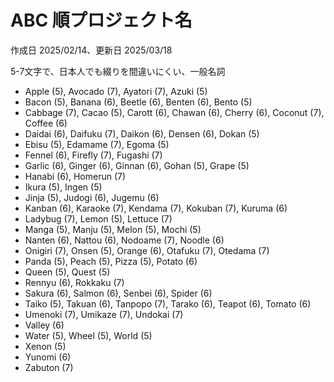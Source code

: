 # ABC 順プロジェクト名

作成日 2025/02/14、更新日 2025/03/18

5-7文字で、日本人でも綴りを間違いにくい、一般名詞

- Apple (5), Avocado (7), Ayatori (7), Azuki (5)
- Bacon (5), Banana (6), Beetle (6), Benten (6), Bento (5)
- Cabbage (7), Cacao (5), Carott (6), Chawan (6), Cherry (6), Coconut (7), Coffee (6)
- Daidai (6), Daifuku (7), Daikon (6), Densen (6), Dokan (5)
- Ebisu (5), Edamame (7), Egoma (5)
- Fennel (6), Firefly (7), Fugashi (7)
- Garlic (6), Ginger (6), Ginnan (6), Gohan (5), Grape (5)
- Hanabi (6), Homerun (7)
- Ikura (5), Ingen (5)
- Jinja (5), Judogi (6), Jugemu (6)
- Kanban (6), Karaoke (7), Kendama (7), Kokuban (7), Kuruma (6)
- Ladybug (7), Lemon (5), Lettuce (7)
- Manga (5), Manju (5), Melon (5), Mochi (5)
- Nanten (6), Nattou (6), Nodoame (7), Noodle (6)
- Onigiri (7), Onsen (5), Orange (6), Otafuku (7), Otedama (7)
- Panda (5), Peach (5), Pizza (5), Potato (6)
- Queen (5), Quest (5)
- Rennyu (6), Rokkaku (7)
- Sakura (6), Salmon (6), Senbei (6), Spider (6)
- Taiko (5), Takuan (6), Tanpopo (7), Tarako (6), Teapot (6), Tomato (6)
- Umenoki (7), Umikaze (7), Undokai (7)
- Valley (6)
- Water (5), Wheel (5), World (5)
- Xenon (5)
- Yunomi (6)
- Zabuton (7)
